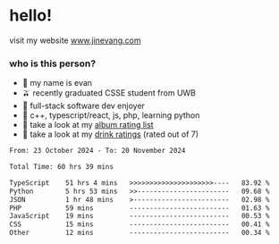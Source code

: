 # hello!

visit my website www.jinevang.com

### who is this person?
- 🦦 my name is evan                                                                  
- 🫒 recently graduated CSSE student from UWB
- 🥕 full-stack software dev enjoyer
- 🍚 c++, typescript/react, js, php, learning python
- 🎹 take a look at my [album rating list](https://bit.ly/albumratings)
- 🧋 take a look at my [drink ratings](https://bit.ly/drinkratings) (rated out of 7)

<!---
jinevang/jinevang is a ✨ special ✨ repository because its `README.md` (this file) appears on your GitHub profile.
You can click the Preview link to take a look at your changes.
--->
<!--START_SECTION:waka-->

```txt
From: 23 October 2024 - To: 20 November 2024

Total Time: 60 hrs 39 mins

TypeScript    51 hrs 4 mins   >>>>>>>>>>>>>>>>>>>>>----   83.92 %
Python        5 hrs 53 mins   >>-----------------------   09.68 %
JSON          1 hr 48 mins    >------------------------   02.98 %
PHP           59 mins         -------------------------   01.63 %
JavaScript    19 mins         -------------------------   00.53 %
CSS           15 mins         -------------------------   00.41 %
Other         12 mins         -------------------------   00.34 %
```

<!--END_SECTION:waka-->
